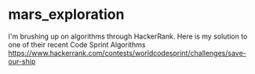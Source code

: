 # mars_exploration

I'm brushing up on algorithms through HackerRank. Here is my solution to one of their recent Code Sprint Algorithms
https://www.hackerrank.com/contests/worldcodesprint/challenges/save-our-ship
